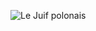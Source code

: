 ![Le Juif polonais](https://www.bing.com/th?id=OHR.BeaverDenali_EN-US1894047698_1920x1080.jpg&rf=LaDigue_1920x1080.jpg&pid=hp)